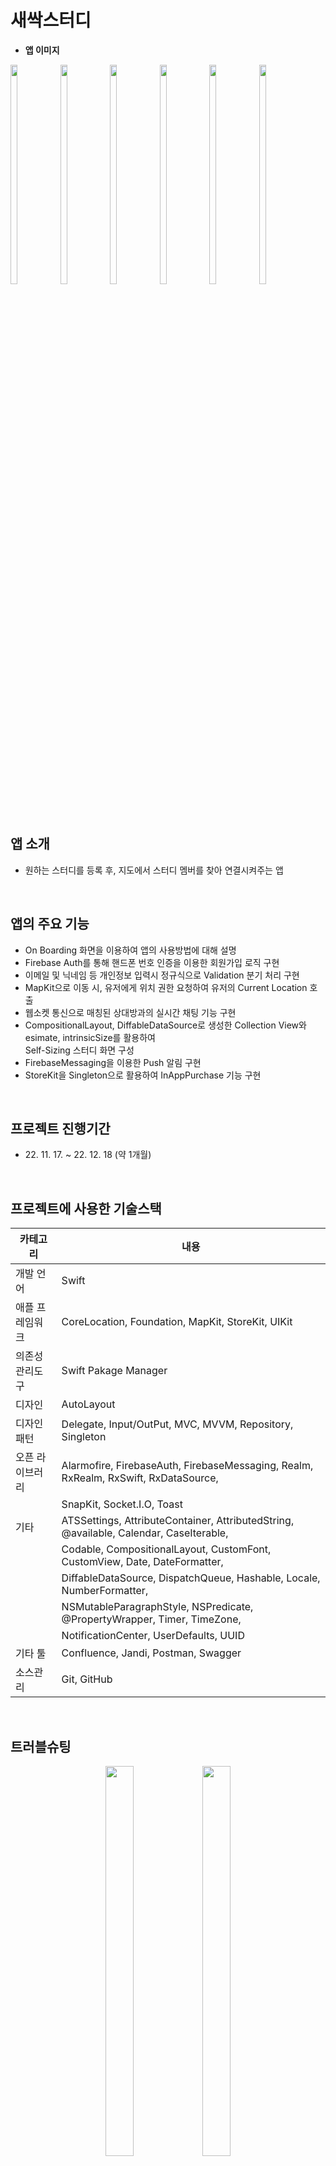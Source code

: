 # 새싹스터디

- **앱 이미지**   
<p align="left">
<img src="https://user-images.githubusercontent.com/105812328/209213584-44d1f0aa-2fde-45b2-8aa9-c15c30b24fbe.PNG" width="15%" height="30%">
<img src="https://user-images.githubusercontent.com/105812328/209213618-50f843a6-1eb8-449a-b4ef-abf2a8fa9048.PNG" width="15%" height="30%">
<img src="https://user-images.githubusercontent.com/105812328/209213622-a6f5d20b-2d6a-4a72-8478-ff8d806ac25a.PNG" width="15%" height="30%">
<img src="https://user-images.githubusercontent.com/105812328/209213626-6eadaeef-0730-46f0-bd34-b9cbcf70dff6.PNG" width="15%" height="30%">
<img src="https://user-images.githubusercontent.com/105812328/209213630-ee0e88e4-a20b-4dcd-860a-1a40510029fb.PNG" width="15%" height="30%">
<img src="https://user-images.githubusercontent.com/105812328/209213644-b72dd953-675e-4aed-b053-193ea0ac5521.PNG" width="15%" height="30%">
</p>
<br/> 

## 앱 소개
- 원하는 스터디를 등록 후, 지도에서 스터디 멤버를 찾아 연결시켜주는 앱   
<br/>

## 앱의 주요 기능
- On Boarding 화면을 이용하여 앱의 사용방법에 대해 설명
- Firebase Auth를 통해 핸드폰 번호 인증을 이용한 회원가입 로직 구현
- 이메일 및 닉네임 등 개인정보 입력시 정규식으로 Validation 분기 처리 구현
- MapKit으로 이동 시, 유저에게 위치 권한 요청하여 유저의 Current Location 호출
- 웹소켓 통신으로 매칭된 상대방과의 실시간 채팅 기능 구현
- CompositionalLayout, DiffableDataSource로 생성한 Collection View와 esimate, intrinsicSize를 활용하여    
  Self-Sizing 스터디 화면 구성
- FirebaseMessaging을 이용한 Push 알림 구현
- StoreKit을 Singleton으로 활용하여 InAppPurchase 기능 구현
<br/>

## 프로젝트 진행기간
- 22\. 11. 17. ~ 22. 12. 18 (약 1개월)
<br/>

## 프로젝트에 사용한 기술스택
| 카테고리 | 내용 |
| ----- | ----- |
| 개발 언어 | Swift | 
| 애플 프레임워크 | CoreLocation, Foundation, MapKit, StoreKit, UIKit |
| 의존성 관리도구 | Swift Pakage Manager |
| 디자인 | AutoLayout |
| 디자인 패턴 | Delegate, Input/OutPut, MVC, MVVM, Repository, Singleton |
| 오픈 라이브러리 | Alarmofire, FirebaseAuth, FirebaseMessaging, Realm, RxRealm, RxSwift, RxDataSource, |
|  | SnapKit, Socket.I.O, Toast |
| 기타 | ATSSettings, AttributeContainer, AttributedString, @available, Calendar, CaseIterable, |
|  | Codable, CompositionalLayout, CustomFont, CustomView, Date, DateFormatter, |
|  | DiffableDataSource, DispatchQueue, Hashable, Locale, NumberFormatter, |
|  | NSMutableParagraphStyle, NSPredicate, @PropertyWrapper, Timer, TimeZone, |
|  | NotificationCenter, UserDefaults, UUID |
| 기타 툴 | Confluence, Jandi, Postman, Swagger |
| 소스관리 | Git, GitHub |
<br/>

## 트러블슈팅
<p align="center">
<img src="https://user-images.githubusercontent.com/105812328/209336576-83b3a19a-34ec-4db0-8bb3-02d727593a39.PNG" width="30%" height="40%">
<img src="https://user-images.githubusercontent.com/105812328/209336585-d9e48267-a657-4984-96dc-ef98d6ef4375.PNG" width="30%" height="40%">
</p>

- **CompositionalLayout을 이용한 Collection View의 데이터 갱신 시, Layout이 깨지는 문제**   
  * 스터디 목록(각각의 Cell)을 등록하는 화면에서 self-sizing을 활용하여 그린 뷰에서 Collection View의 item 배열에 데이터를 추가 후, snapshot을 DataSource에 apply할 때 각 item의 레이아웃이 깨지면서 겹쳐 그려지는 문제가 발생

### 해결 방안   
> UICollectionViewCell 내부에서 preferredLayoutAttributesFitting 메서드를 오버라이드하고 Label의 intrinsicContentSize와 Label의 Leading 및 Trailing insetSize를 활용.  
> 데이터를 추가 후, snapshot으로 뷰 갱신했을 때, 해당 메서드가 호출되며 지정해놓은 Size에 맞춰 Layout이 깨지지 않도록 구현.
```swift
    override func preferredLayoutAttributesFitting(_ layoutAttributes: UICollectionViewLayoutAttributes) -> UICollectionViewLayoutAttributes {
        let targetSize = CGSize(width: sections == 0 ? studyLabel.intrinsicContentSize.width + 36 : studyLabel.intrinsicContentSize.width + 60, height: 50)
        layoutAttributes.frame.size = contentView.systemLayoutSizeFitting(targetSize, withHorizontalFittingPriority: .defaultHigh, verticalFittingPriority: .fittingSizeLevel)
        return layoutAttributes
    }
```
<br/>

<p align="center">
<img src="https://user-images.githubusercontent.com/105812328/209213630-ee0e88e4-a20b-4dcd-860a-1a40510029fb.PNG" width="30%" height="40%">
<img src="https://user-images.githubusercontent.com/105812328/209337827-1263f41e-be44-4359-b537-79129f7ebf68.PNG" width="30%" height="40%">
</p>

- **뷰 컨트롤러가 아닌 뷰에서 새로운 뷰 컨트롤러를 present해야 하는 문제**   
  * UICollectionReusableView에 생성한 버튼의 tap action을 통해 Custom Alert View Controller를 호출해야 하는 상황에 직면.

### 해결 방안   
> UIApplication을 Extension하여 현재 뷰의 최상단 뷰컨트롤러를 호출하는 메서드를 만들고 호출.
> keyWindow?.rootViewController를 이용.
```swift
final class HeaderImageCollectionReusableView: UICollectionReusableView {
    @objc func buttonTapped() {
        let vc = CustomAlertViewController()
        let currentVC = UIApplication.getTopMostViewController()
        vc.modalPresentationStyle = .overFullScreen
        currentVC?.present(vc, animated: true)
    }
}

extension UIApplication {
    class func getTopMostViewController() -> UIViewController? {
        let keyWindow = UIApplication.shared.connectedScenes
            .flatMap { ($0 as? UIWindowScene)?.windows ?? [] }
            .filter { $0.isKeyWindow }.first
        
        if var topController = keyWindow?.rootViewController {
            while let presentedViewController = topController.presentedViewController {
                topController = presentedViewController
            }
            return topController
        } else {
            return nil
        }
    }
}
```
<br/>

<p align="center">
<img src="https://user-images.githubusercontent.com/105812328/209213618-50f843a6-1eb8-449a-b4ef-abf2a8fa9048.PNG" width="30%" height="40%">
<img src="https://user-images.githubusercontent.com/105812328/209357211-7afe3a2a-c7c2-43c5-879b-87c571ba5b25.PNG" width="30%" height="40%">
</p>

- **재사용된 뷰의 분기처리 과정에서 발생한 문제**   
  * UICollectionReusableView에 생성한 버튼의 tap action을 통해 Custom Alert View Controller를 호출해야 하는 상황에 직면.

### 해결 방안   
> UIApplication을 Extension하여 현재 뷰의 최상단 뷰컨트롤러를 호출하는 메서드를 만들고 호출.
> keyWindow?.rootViewController를 이용.
```swift
final class HeaderImageCollectionReusableView: UICollectionReusableView {
    @objc func buttonTapped() {
        let vc = CustomAlertViewController()
        let currentVC = UIApplication.getTopMostViewController()
        vc.modalPresentationStyle = .overFullScreen
        currentVC?.present(vc, animated: true)
    }
}

extension UIApplication {
    class func getTopMostViewController() -> UIViewController? {
        let keyWindow = UIApplication.shared.connectedScenes
            .flatMap { ($0 as? UIWindowScene)?.windows ?? [] }
            .filter { $0.isKeyWindow }.first
        
        if var topController = keyWindow?.rootViewController {
            while let presentedViewController = topController.presentedViewController {
                topController = presentedViewController
            }
            return topController
        } else {
            return nil
        }
    }
}
```
<br/>

## 회고
- **상기한 기술을 사용한 이유**   
ㅁㅇㄴ리ㅏㅁㄴㅇ림ㄴㅇ륌ㄴ우라ㅣㅁㄴㅇㄹ
<br/>

- **느낀 점**   
ㅁㄴㅇㄹㅁㄴㅇㄹㅁㄴㅇㄹ
<br/>
